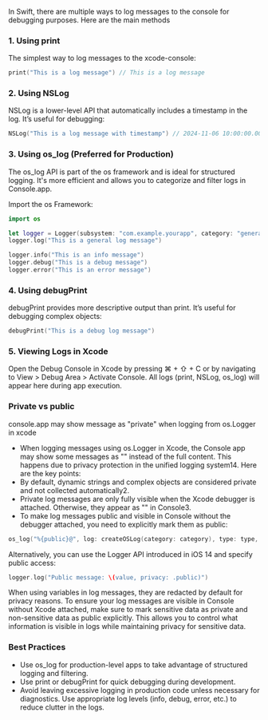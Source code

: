 In Swift, there are multiple ways to log messages to the console for debugging purposes. Here are the main methods<!--more-->

### 1. Using print
The simplest way to log messages to the xcode-console:

```swift
print("This is a log message") // This is a log message
```

### 2. Using NSLog
NSLog is a lower-level API that automatically includes a timestamp in the log. It’s useful for debugging:

```swift
NSLog("This is a log message with timestamp") // 2024-11-06 10:00:00.000 AppName[12345:67890] This is a log message with timestamp
```

### 3. Using os_log (Preferred for Production)
The os_log API is part of the os framework and is ideal for structured logging. It's more efficient and allows you to categorize and filter logs in Console.app.

Import the os Framework:

```swift
import os

let logger = Logger(subsystem: "com.example.yourapp", category: "general")
logger.log("This is a general log message")

logger.info("This is an info message")
logger.debug("This is a debug message")
logger.error("This is an error message")
```

### 4. Using debugPrint
debugPrint provides more descriptive output than print. It’s useful for debugging complex objects:

```swift
debugPrint("This is a debug log message")
```

### 5. Viewing Logs in Xcode
Open the Debug Console in Xcode by pressing ⌘ + ⇧ + C or by navigating to View > Debug Area > Activate Console.
All logs (print, NSLog, os_log) will appear here during app execution.


### Private vs public

console.app may show message as "private" when logging from os.Logger in xcode

- When logging messages using os.Logger in Xcode, the Console app may show some messages as "<private>" instead of the full content. This happens due to privacy protection in the unified logging system14. Here are the key points:
- By default, dynamic strings and complex objects are considered private and not collected automatically2.
- Private log messages are only fully visible when the Xcode debugger is attached. Otherwise, they appear as "<private>" in Console3.
- To make log messages public and visible in Console without the debugger attached, you need to explicitly mark them as public:

```swift
os_log("%{public}@", log: createOSLog(category: category), type: type, message)
```

Alternatively, you can use the Logger API introduced in iOS 14 and specify public access:

```swift
logger.log("Public message: \(value, privacy: .public)")
```

When using variables in log messages, they are redacted by default for privacy reasons.
To ensure your log messages are visible in Console without Xcode attached, make sure to mark sensitive data as private and non-sensitive data as public explicitly. This allows you to control what information is visible in logs while maintaining privacy for sensitive data.


### Best Practices
- Use os_log for production-level apps to take advantage of structured logging and filtering.
- Use print or debugPrint for quick debugging during development.
- Avoid leaving excessive logging in production code unless necessary for diagnostics. Use appropriate log levels (info, debug, error, etc.) to reduce clutter in the logs.

